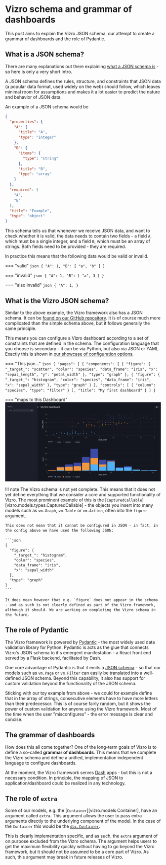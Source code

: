 # Vizro schema and grammar of dashboards

This post aims to explain the Vizro JSON schema, our attempt to create a grammar of dashboards and the role of Pydantic.

## What is a JSON schema?

There are many explanations out there explaining [what a JSON schema is](https://blog.postman.com/what-is-json-schema) - so here is only a very short intro.

A JSON schema defines the rules, structure, and constraints that JSON data (a popular data format, used widely on the web) should follow, which leaves minimal room for assumptions and makes it a lot easier to predict the nature and behavior of JSON data.

An example of a JSON schema would be

```json
{
  "properties": {
    "A": {
      "title": "A",
      "type": "integer"
    },
    "B": {
      "items": {
        "type": "string"
      },
      "title": "B",
      "type": "array"
    }
  },
  "required": [
    "A",
    "B"
  ],
  "title": "Example",
  "type": "object"
}
```

This schema tells us that whenever we receive JSON data, and want to check whether it is valid, the data needs to contain two fields - a field `A`, which must be a single integer, and a field `B`, which must be an array of strings. Both fields need to be provided - they are required.

In practice this means that the following data would be valid or invalid.

=== "valid"
    ```json
    {
      "A": 1,
      "B": [
        "a",
        "b"
      ]
    }
    ```

=== "invalid"
    ```json
    {
      "A": 1,
      "B": [
        "a",
        3
      ]
    }
    ```

=== "also invalid"
    ```json
    {
    "A": 1,
    }
    ```

## What is the Vizro JSON schema?

Similar to the above example, the Vizro framework also has a JSON schema. It can be [found on our GitHub repository](https://github.com/mckinsey/vizro/tree/main/vizro-core/schemas). It is of course much more complicated than the simple schema above, but it follows generally the same principle.

This means you can configure a Vizro dashboard according to a set of constraints that are defined in the schema. The configuration language that you choose is secondary - it can be via Python, but also via JSON or YAML. Exactly this is shown in [our showcase of configuration options](../user-guides/dashboard.md#use-dashboard-configuration-options).

=== "This json..."
    ```json
    {
      "pages": [
        {
          "components": [
            {
              "figure": {
                "_target_": "scatter",
                "color": "species",
                "data_frame": "iris",
                "x": "sepal_length",
                "y": "petal_width"
              },
              "type": "graph"
            },
            {
              "figure": {
                "_target_": "histogram",
                "color": "species",
                "data_frame": "iris",
                "x": "sepal_width"
              },
              "type": "graph"
            }
          ],
          "controls": [
            {
              "column": "species",
              "type": "filter"
            }
          ],
          "title": "My first dashboard"
        }
      ]
    }
    ```

=== "maps to this Dashboard"
    [![Dashboard]][dashboard]

!!! note
    The Vizro schema is not yet complete. This means that it does not yet define everything that we consider a core and supported functionality of Vizro. The most prominent example of this is the [`CapturedCallable`][vizro.models.types.CapturedCallable] - the objects you insert into many models such as `vm.Graph`, `vm.Table` or `vm.Action`, often into the `figure` argument.

    This does not mean that it cannot be configured in JSON - in fact, in the config above we have used the following JSON:

    ```json
    {
      "figure": {
        "_target_": "histogram",
        "color": "species",
        "data_frame": "iris",
        "x": "sepal_width"
      },
      "type": "graph"
    }
    ```

    It does mean however that e.g. `figure` does not appear in the schema - and as such is not clearly defined as part of the Vizro framework, although it should. We are working on completing the Vizro schema in the future.

## The role of Pydantic

The Vizro framework is powered by [Pydantic](https://docs.pydantic.dev/latest/) - the most widely used data validation library for Python. Pydantic is acts as the glue that connects Vizro's JSON schema to it's emergent manifestation - a React front end served by a Flask backend, facilitated by Dash.

One core advantage of Pydantic is that it emits a [JSON schema](https://blog.postman.com/what-is-json-schema) - so that our models such as `vm.Page` or `vm.Filter` can easily be translated into a well-defined JSON schema. Beyond this capability, it also has support for custom validation beyond the functionality of the JSON schema.

Sticking with our toy example from above - we could for example define that in the array of strings, consecutive elements have to have more letters than their predecessor. This is of course fairly random, but it shows the power of custom validation for anyone using the Vizro framework. Most of the time when the user "misconfigures" - the error message is clear and concise.

## The grammar of dashboards

How does this all come together? One of the long-term goals of Vizro is to define a so-called **grammar of dashboards**. This means that we complete the Vizro schema and define a unified, implementation independent language to configure dashboards.

At the moment, the Vizro framework serves [Dash](https://github.com/plotly/dash) apps - but this is not a necessary condition. In principle, the mapping of JSON to application/dashboard could be realized in any technology.

## The role of `extra`

Some of our models, e.g. the [`Container`][vizro.models.Container], have an argument called `extra`. This argument allows the user to pass extra arguments directly to the underlying component of the model. In the case of the `Container` this would be the [`dbc.Container`](https://dash-bootstrap-components.opensource.faculty.ai/docs/components/layout/).

This is clearly implementation specific, and as such, the `extra` argument of on purpose excluded from the Vizro schema. The argument helps users to get the maximum flexibility quickly without having to go beyond the Vizro framework, but it should not be assumed to be a core part of Vizro. As such, this argument may break in future releases of Vizro.

[dashboard]: ../../assets/user_guides/dashboard/dashboard.png
